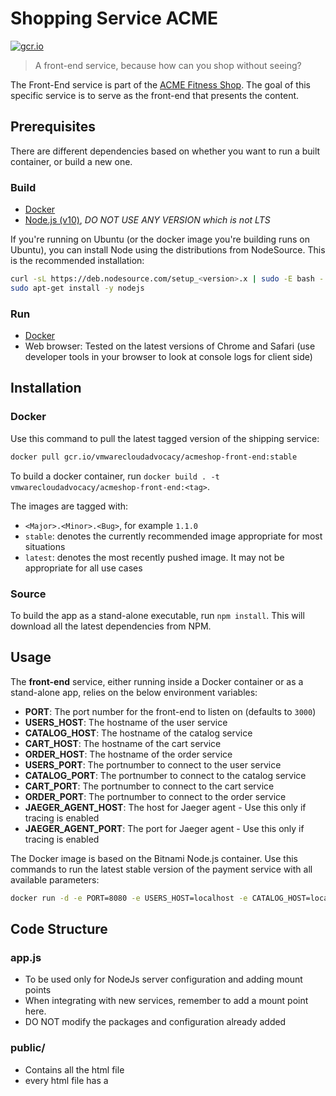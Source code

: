 # Shopping Service ACME

[![gcr.io](https://img.shields.io/badge/gcr.io-stable-green?style=flat-square)](https://console.cloud.google.com/gcr/images/vmwarecloudadvocacy/GLOBAL/acmeshop-front-end@sha256:50407894d66065e846819f2d0060bce8fab8be433cbcf973d7dce2f27eeb2390/details?tab=info)

> A front-end service, because how can you shop without seeing?

The Front-End service is part of the [ACME Fitness Shop](https://github.com/vmwarecloudadvocacy/acme_fitness_demo). The goal of this specific service is to serve as the front-end that presents the content.

## Prerequisites

There are different dependencies based on whether you want to run a built container, or build a new one.

### Build

* [Docker](https://www.docker.com/docker-community)
* [Node.js (v10)](https://nodejs.org/en/), _DO NOT USE ANY VERSION which is not LTS_

If you're running on Ubuntu (or the docker image you're building runs on Ubuntu), you can install Node using the distributions from NodeSource. This is the recommended installation:

```bash
curl -sL https://deb.nodesource.com/setup_<version>.x | sudo -E bash -
sudo apt-get install -y nodejs
```

### Run

* [Docker](https://www.docker.com/docker-community)
* Web browser: Tested on the latest versions of Chrome and Safari (use developer tools in your browser to look at console logs for client side)

## Installation

### Docker

Use this command to pull the latest tagged version of the shipping service:

```bash
docker pull gcr.io/vmwarecloudadvocacy/acmeshop-front-end:stable
```

To build a docker container, run `docker build . -t vmwarecloudadvocacy/acmeshop-front-end:<tag>`.

The images are tagged with:

* `<Major>.<Minor>.<Bug>`, for example `1.1.0`
* `stable`: denotes the currently recommended image appropriate for most situations
* `latest`: denotes the most recently pushed image. It may not be appropriate for all use cases

### Source

To build the app as a stand-alone executable, run `npm install`. This will download all the latest dependencies from NPM.

## Usage

The **front-end** service, either running inside a Docker container or as a stand-alone app, relies on the below environment variables:

* **PORT**: The port number for the front-end to listen on (defaults to `3000`)
* **USERS_HOST**: The hostname of the user service
* **CATALOG_HOST**: The hostname of the catalog service
* **CART_HOST**: The hostname of the cart service
* **ORDER_HOST**: The hostname of the order service
* **USERS_PORT**: The portnumber to connect to the user service
* **CATALOG_PORT**: The portnumber to connect to the catalog service
* **CART_PORT**: The portnumber to connect to the cart service
* **ORDER_PORT**: The portnumber to connect to the order service
* **JAEGER_AGENT_HOST**: The host for Jaeger agent - Use this only if tracing is enabled
* **JAEGER_AGENT_PORT**: The port for Jaeger agent - Use this only if tracing is enabled

The Docker image is based on the Bitnami Node.js container. Use this commands to run the latest stable version of the payment service with all available parameters:

```bash
docker run -d -e PORT=8080 -e USERS_HOST=localhost -e CATALOG_HOST=localhost -e CART_HOST=localhost -e ORDER_HOST=localhost -e USERS_PORT=8081 -e CATALOG_PORT=8082 -e CART_PORT=5000 -e ORDER_PORT=6000 -e JAEGER_AGENT_HOST=localhost -e JAEGER_AGENT_PORT=6832 -p 8080:8080 gcr.io/vmwarecloudadvocacy/acmeshop-front-end:stable
```

## Code Structure

### app.js

* To be used only for NodeJs server configuration and adding mount points
* When integrating with new services, remember to add a mount point here.
* DO NOT modify the packages and configuration already added

### public/

* Contains all the html file
* every html file has a <script> tag under which the AJAX scripts are added
* follow the index.html for some of the naming conventions. Especially for the Top navigation bar and the footer
* make changes as necessary for your service (like redirecting to another page, loading a different html etc)

### public/js/client.js

* Contains all the js functions for handling certain front end actions

### services/{service_name}

* Add index.js file here for every service that frontend needs to interact with
* currently services/users/index.js has sample code for making call to another backend service
* requests library is being used to handle the calls to other services
* Refer to API doc or contact the author of the service for which the calls are being made to make changes as necessary

### package.json

* contains list of packages
* if using any new package, use the command `npm install package_name --save` this will update the json

## Available users

There are four pre-created users loaded into the database:

| User   | Password   |
|--------|------------|
| eric   | `vmware1!` |
| dwight | `vmware1!` |
| han    | `vmware1!` |
| phoebe | `vmware1!` |

* You MUST login as one of the users mentioned above to access all the pages in the application
* The current user service will set a cookie ```logged_in``` in the browser. This cookie contains the User ID returned from the user service
* The service uses JWT and sets 2 cookies - ```logged_in``` and ```refresh_token```

## API

All the calls from other services will work directly with the Front-End Service

## Additional Resources

Some additional light reading material :smile:

* https://github.com/request/request
* https://stackoverflow.com/questions/26721994/return-json-body-in-request-nodejs?rq=1

## Contributing

[Pull requests](https://github.com/vmwarecloudadvocacy/front_end/pulls) are welcome. For major changes, please open [an issue](https://github.com/vmwarecloudadvocacy/front_end/issues) first to discuss what you would like to change.

Please make sure to update tests as appropriate.

## License

See the [LICENSE](./LICENSE) file in the repository
